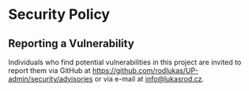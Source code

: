 # Security Policy

## Reporting a Vulnerability

Individuals who find potential vulnerabilities in this project are invited to report them via GitHub
at https://github.com/rodlukas/UP-admin/security/advisories or via e-mail at info@lukasrod.cz.
